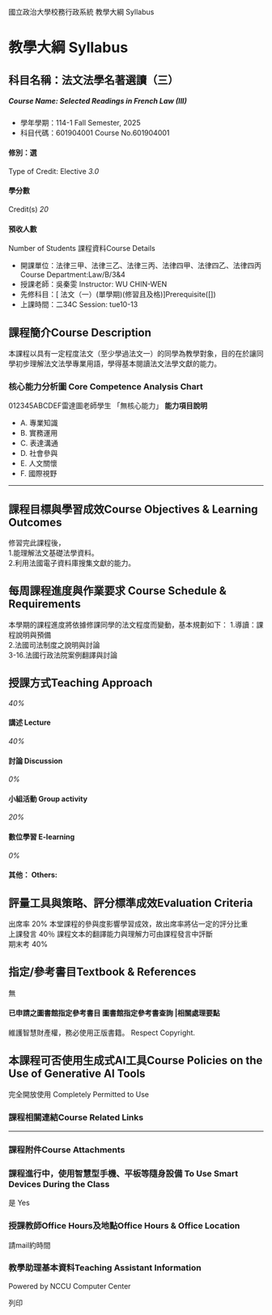 國立政治大學校務行政系統 教學大綱 Syllabus
# 教學大綱 Syllabus
##  科目名稱：法文法學名著選讀（三）
#####  Course Name: Selected Readings in French Law (III)
  * 學年學期：114-1 Fall Semester, 2025 
  * 科目代碼：601904001 Course No.601904001


#### 修別：選
Type of Credit: Elective 
_3.0_
#### 學分數
Credit(s)
_20_
#### 預收人數
Number of Students
課程資料Course Details
  * 開課單位：法律三甲、法律三乙、法律三丙、法律四甲、法律四乙、法律四丙 Course Department:Law/B/3&4 
  * 授課老師：吳秦雯 Instructor: WU CHIN-WEN 
  * 先修科目：[ 法文（一）(單學期)(修習且及格)]Prerequisite([])
  * 上課時間：二34C Session: tue10-13 


##  課程簡介Course Description
本課程以具有一定程度法文（至少學過法文一）的同學為教學對象，目的在於讓同學初步理解法文法學專業用語，學得基本閱讀法文法學文獻的能力。
###  核心能力分析圖 Core Competence Analysis Chart
012345ABCDEF雷達圖老師學生
「無核心能力」 
**能力項目說明**
  * A. 專業知識
  * B. 實務運用
  * C. 表達溝通
  * D. 社會參與
  * E. 人文關懷
  * F. 國際視野


* * *
##  課程目標與學習成效Course Objectives & Learning Outcomes 
修習完此課程後，  
1.能理解法文基礎法學資料。  
2.利用法國電子資料庫搜集文獻的能力。
##  每周課程進度與作業要求 Course Schedule & Requirements
本學期的課程進度將依據修課同學的法文程度而變動，基本規劃如下：
1.導讀：課程說明與預備  
2.法國司法制度之說明與討論  
3-16.法國行政法院案例翻譯與討論  

##  授課方式Teaching Approach
_40%_
####  講述 Lecture
_40%_
####  討論 Discussion
_0%_
####  小組活動 Group activity
_20%_
####  數位學習 E-learning
_0%_
####  其他： Others:
##  評量工具與策略、評分標準成效Evaluation Criteria
出席率 20% 本堂課程的參與度影響學習成效，故出席率將佔一定的評分比重  
上課發言 40％ 課程文本的翻譯能力與理解力可由課程發言中評斷  
期末考 40% 
##  指定/參考書目Textbook & References
無
####  已申請之圖書館指定參考書目  圖書館指定參考書查詢 |相關處理要點
維護智慧財產權，務必使用正版書籍。 Respect Copyright.
##  本課程可否使用生成式AI工具Course Policies on the Use of Generative AI Tools
完全開放使用 Completely Permitted to Use
###  課程相關連結Course Related Links
* * *
###  課程附件Course Attachments
###  課程進行中，使用智慧型手機、平板等隨身設備 To Use Smart Devices During the Class
是  Yes
###  授課教師Office Hours及地點Office Hours & Office Location
請mail約時間
###  教學助理基本資料Teaching Assistant Information
Powered by NCCU Computer Center
  
列印
